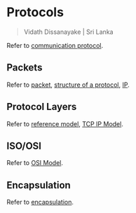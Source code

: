 # Protocols

> Vidath Dissanayake | Sri Lanka

Refer to [communication protocol](../../../../../network/communication%20protocol/communication%20protocol.md).

## Packets

Refer to [packet](../../../../../network/reference%20models/OSI%20Model/PDU/packet.md), [structure of a protocol](../../../../../network/communication%20protocol/structure%20of%20a%20protocol/structure%20of%20a%20protocol.md), [IP](../../../../../network/communication%20protocol/OSI/layer%203/IP/IP.md).

## Protocol Layers

Refer to [reference model](../../../../../network/reference%20models/reference%20model.md), [TCP IP Model](../../../../../network/reference%20models/TCP%20IP%20Model/TCP%20IP%20Model.md).

## ISO/OSI

Refer to [OSI Model](../../../../../network/reference%20models/OSI%20Model/OSI%20Model.md).

## Encapsulation

Refer to [encapsulation](../../../../../network/reference%20models/encapsulation.md).
